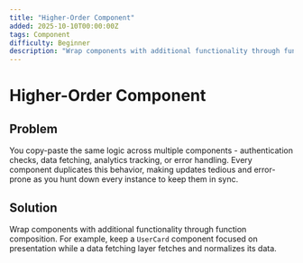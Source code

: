 ```yaml
---
title: "Higher-Order Component"
added: 2025-10-10T00:00:00Z
tags: Component
difficulty: Beginner
description: "Wrap components with additional functionality through function composition."
---
```

# Higher-Order Component

## Problem

You copy-paste the same logic across multiple components - authentication checks, data fetching, analytics tracking, or error handling. Every component duplicates this behavior, making updates tedious and error-prone as you hunt down every instance to keep them in sync.

## Solution

Wrap components with additional functionality through function composition. For example, keep a `UserCard` component focused on presentation while a data fetching layer fetches and normalizes its data.
